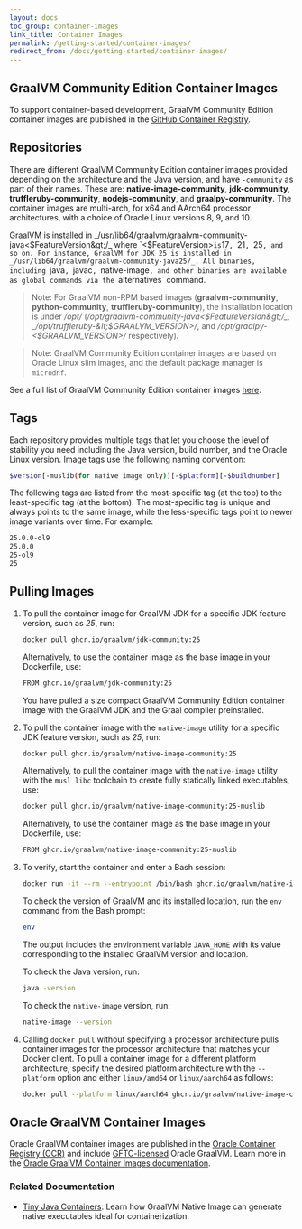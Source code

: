 ```yaml
---
layout: docs
toc_group: container-images
link_title: Container Images
permalink: /getting-started/container-images/
redirect_from: /docs/getting-started/container-images/
---
```


## GraalVM Community Edition Container Images

To support container-based development, GraalVM Community Edition container images are published in the [GitHub Container Registry](https://github.com/orgs/graalvm/packages).

## Repositories

There are different GraalVM Community Edition container images provided depending on the architecture and the Java version, and have `-community` as part of their names.
These are: **native-image-community**, **jdk-community**, **truffleruby-community**, **nodejs-community**, and **graalpy-community**.
The container images are multi-arch, for x64 and AArch64 processor architectures, with a choice of Oracle Linux versions 8, 9, and 10.

GraalVM is installed in _/usr/lib64/graalvm/graalvm-community-java&lt;$FeatureVersion&gt;/_ where `<$FeatureVersion>` is `17`, `21`, `25`, and so on.
For instance, GraalVM for JDK 25 is installed in _/usr/lib64/graalvm/graalvm-community-java25/_.
All binaries, including `java`, `javac`, `native-image`, and other binaries are available as global commands via the `alternatives` command.

> Note: For GraalVM non-RPM based images (**graalvm-community**, **python-community**, **truffleruby-community**), the installation location is under _/opt/_ (_/opt/graalvm-community-java&lt;$FeatureVersion&gt;/_, _/opt/truffleruby-&lt;$GRAALVM_VERSION&gt;/_, and _/opt/graalpy-&lt;$GRAALVM_VERSION&gt;/_ respectively).

> Note: GraalVM Community Edition container images are based on Oracle Linux slim images, and the default package manager is `microdnf`.

See a full list of GraalVM Community Edition container images [here](https://github.com/graalvm/container).

## Tags

Each repository provides multiple tags that let you choose the level of stability you need including the Java version, build number, and the Oracle Linux version.
Image tags use the following naming convention:
```bash
$version[-muslib(for native image only)][-$platform][-$buildnumber]
```

The following tags are listed from the most-specific tag (at the top) to the least-specific tag (at the bottom).
The most-specific tag is unique and always points to the same image, while the less-specific tags point to newer image variants over time.
For example:
```bash
25.0.0-ol9
25.0.0
25-ol9
25
```

## Pulling Images

1. To pull the container image for GraalVM JDK for a specific JDK feature version, such as _25_, run:
    ```bash
    docker pull ghcr.io/graalvm/jdk-community:25
    ```

    Alternatively, to use the container image as the base image in your Dockerfile, use:
    ```bash
    FROM ghcr.io/graalvm/jdk-community:25
    ```
    You have pulled a size compact GraalVM Community Edition container image with the GraalVM JDK and the Graal compiler preinstalled.

2. To pull the container image with the `native-image` utility for a specific JDK feature version, such as _25_, run:
    ```bash
    docker pull ghcr.io/graalvm/native-image-community:25
    ```

    Alternatively, to pull the container image with the `native-image` utility with the `musl libc` toolchain to create fully statically linked executables, use:
    ```bash
    docker pull ghcr.io/graalvm/native-image-community:25-muslib
    ```

    Alternatively, to use the container image as the base image in your Dockerfile, use:
    ```bash
    FROM ghcr.io/graalvm/native-image-community:25-muslib
    ```

3. To verify, start the container and enter a Bash session:
    ```bash
    docker run -it --rm --entrypoint /bin/bash ghcr.io/graalvm/native-image-community:25
    ```

	To check the version of GraalVM and its installed location, run the `env` command from the Bash prompt:
    ```bash
    env
    ```
    The output includes the environment variable `JAVA_HOME` with its value corresponding to the installed GraalVM version and location.

	To check the Java version, run:
    ```bash
    java -version
    ```

    To check the `native-image` version, run:
    ```bash
    native-image --version
    ```

4. Calling `docker pull` without specifying a processor architecture pulls container images for the processor architecture that matches your Docker client. To pull a container image for a different platform architecture, specify the desired platform architecture with the `--platform` option and either `linux/amd64` or `linux/aarch64` as follows:
    ```bash
    docker pull --platform linux/aarch64 ghcr.io/graalvm/native-image-community:25
    ```

## Oracle GraalVM Container Images

Oracle GraalVM container images are published in the [Oracle Container Registry (OCR)](https://container-registry.oracle.com/ords/ocr/ba/graalvm) and include [GFTC-licensed](https://www.oracle.com/downloads/licenses/graal-free-license.html) Oracle GraalVM.
Learn more in the [Oracle GraalVM Container Images documentation](https://docs.oracle.com/en/graalvm/jdk/25/docs/getting-started/container-images/).

### Related Documentation

- [Tiny Java Containers](https://github.com/graalvm/graalvm-demos/tree/master/native-image/tiny-java-containers): Learn how GraalVM Native Image can generate native executables ideal for containerization.